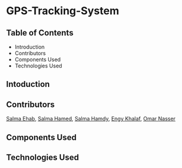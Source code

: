 # GPS-Tracking-System

## Table of Contents
- Introduction
- Contributors
- Components Used
- Technologies Used

## Intoduction

## Contributors
[Salma Ehab](https://github.com/salmaehab), [Salma Hamed](https://github.com/Salma-Hamed), [Salma Hamdy](https://github.com/salma39), [Engy Khalaf](), [Omar Nasser](https://github.com/omarelshamy12)

## Components Used

## Technologies Used
